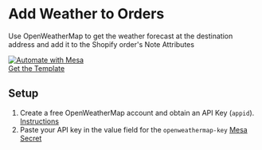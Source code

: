 # Add Weather to Orders
Use OpenWeatherMap to get the weather forecast at the destination address and add it to the Shopify order's Note Attributes

[![Automate with Mesa](https://www.getmesa.com/images/integrate.png)<br />Get the Template](https://getmesa.com/install/shoppad/mesa-templates/weather/order)

## Setup

1. Create a free OpenWeatherMap account and obtain an API Key (`appid`). [Instructions](https://openweathermap.org/appid)
2. Paste your API key in the value field for the `openweathermap-key` [Mesa Secret](https://getmesa.com/go/secrets)
